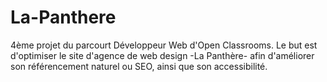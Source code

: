 # La-Panthere
4ème projet du parcourt Développeur Web d'Open Classrooms.
Le but est d'optimiser le site d'agence de web design -La Panthère- afin d'améliorer
son référencement naturel ou SEO, ainsi que son accessibilité.